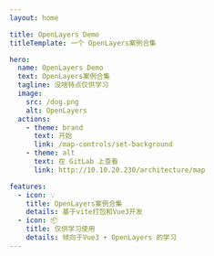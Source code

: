 ```yaml
---
layout: home

title: OpenLayers Demo
titleTemplate: 一个 OpenLayers案例合集 

hero:
  name: OpenLayers Demo
  text: OpenLayers案例合集 
  tagline: 没啥特点仅供学习
  image:
    src: /dog.png
    alt: OpenLayers
  actions:
    - theme: brand
      text: 开始
      link: /map-controls/set-background
    - theme: alt
      text: 在 GitLab 上查看
      link: http://10.10.20.230/architecture/map

features:
  - icon: 💡
    title: OpenLayers案例合集
    details: 基于vite打包和Vue3开发
  - icon: 📦
    title: 仅供学习使用
    details: 倾向于Vue3 + OpenLayers 的学习
---
```

